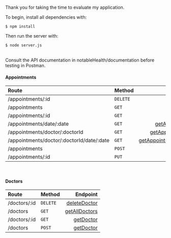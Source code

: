 Thank you for taking the time to evaluate my application.
<br/>

To begin, install all dependencies with:
```
$ npm install
```

Then run the server with:
```
$ node server.js
```

<br/>
Consult the API documentation in notableHealth/documentation before testing in Postman.

#### Appointments 
|  Route | Method       | Endpoint |
| :------------- | :------------- | -----:|
| /appointments/:id | ```DELETE```      | [deleteAppointment](documentation/appointments/deleteAppointment.md) |
| /appointments | ```GET```      | [getAllAppointments](documentation/appointments/getAllAppointments.md) |
| /appointments/:id | ```GET```      | [getAppointment](documentation/appointments/getAppointment.md) |
| /appointments/date/:date | ```GET```      | [getAppointmentsByDate](documentation/appointments/getAppointmentsByDate.md) |
| /appointments/doctor/:doctorId | ```GET```      | [getAppointmentsByDoctor](documentation/appointments/getAppointmentsByDoctor.md) |
| /appointments/doctor/:doctorId/date/:date | ```GET```      | [getAppointmentsByDoctorDate](documentation/appointments/getAppointmentsByDoctorDate.md) |
| /appointments | ```POST```      | [postAppointment](documentation/appointments/postAppointment.md) |
| /appointments/:id | ```PUT```      | [putAppointment](documentation/appointments/putAppointment.md) |

<br/>

#### Doctors 
|  Route | Method       | Endpoint |
| :------------- | :------------- | -----:|
| /doctors/:id | ```DELETE```      | [deleteDoctor](documentation/doctors/deleteDoctor.md) |
| /doctors | ```GET```      | [getAllDoctors](documentation/doctors/getAllDoctors.md) |
| /doctors/:id | ```GET```      | [getDoctor](documentation/doctors/getDoctor.md) |
| /doctors | ```POST```      | [getDoctor](documentation/doctors/postDoctor.md) |
